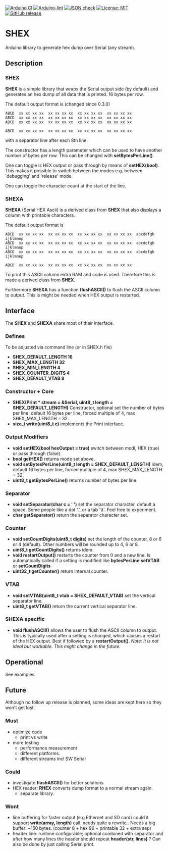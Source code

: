 
[![Arduino CI](https://github.com/RobTillaart/SHEX/workflows/Arduino%20CI/badge.svg)](https://github.com/marketplace/actions/arduino_ci)
[![Arduino-lint](https://github.com/RobTillaart/SHEX/actions/workflows/arduino-lint.yml/badge.svg)](https://github.com/RobTillaart/SHEX/actions/workflows/arduino-lint.yml)
[![JSON check](https://github.com/RobTillaart/SHEX/actions/workflows/jsoncheck.yml/badge.svg)](https://github.com/RobTillaart/SHEX/actions/workflows/jsoncheck.yml)
[![License: MIT](https://img.shields.io/badge/license-MIT-green.svg)](https://github.com/RobTillaart/SHEX/blob/master/LICENSE)
[![GitHub release](https://img.shields.io/github/release/RobTillaart/SHEX.svg?maxAge=3600)](https://github.com/RobTillaart/SHEX/releases)


# SHEX

Arduino library to generate hex dump over Serial (any stream).


## Description

### SHEX

**SHEX** is a simple library that wraps the Serial output side (by default) and
generates an hex dump of all data that is printed. 16 bytes per row.

The default output format is (changed since 0.3.0)
```
ABCD  xx xx xx xx  xx xx xx xx  xx xx xx xx  xx xx xx xx
ABCD  xx xx xx xx  xx xx xx xx  xx xx xx xx  xx xx xx xx
ABCD  xx xx xx xx  xx xx xx xx  xx xx xx xx  xx xx xx xx

ABCD  xx xx xx xx  xx xx xx xx  xx xx xx xx  xx xx xx xx 
```
with a separator line after each 8th line.

The constructor has a length parameter which can be used to have another number of bytes per row.
This can be changed with **setBytesPerLine()**.

One can toggle is HEX output or pass through by means of **setHEX(bool)**.
This makes it possible to switch between the modes e.g. between 'debugging' and 'release' mode.

One can toggle the character count at the start of the line.


### SHEXA

**SHEXA** (Serial HEX Ascii) is a derived class from **SHEX** that also 
displays a column with printable characters.


The default output format is 
```
ABCD  xx xx xx xx  xx xx xx xx  xx xx xx xx  xx xx xx xx  abcdefgh ijklmnop
ABCD  xx xx xx xx  xx xx xx xx  xx xx xx xx  xx xx xx xx  abcdefgh ijklmnop
ABCD  xx xx xx xx  xx xx xx xx  xx xx xx xx  xx xx xx xx  abcdefgh ijklmnop

ABCD  xx xx xx xx  xx xx xx xx  xx xx xx xx  xx xx xx xx 
```

To print this ASCII column extra RAM and code is used. 
Therefore this is made a derived class from **SHEX**.

Furthermore **SHEXA** has a function **flushASCII()** to flush the ASCII column to output.
This is might be needed when HEX output is restarted.


## Interface

The **SHEX** and **SHEXA** share most of their interface.

### Defines

To be adjusted via command line (or in SHEX.h file)

- **SHEX_DEFAULT_LENGTH  16**
- **SHEX_MAX_LENGTH      32**
- **SHEX_MIN_LENGTH       4**
- **SHEX_COUNTER_DIGITS   4**
- **SHEX_DEFAULT_VTAB     8**


### Constructor + Core

- **SHEX(Print \* stream = &Serial, uint8_t length = SHEX_DEFAULT_LENGTH)** Constructor, 
optional set the number of bytes per line.
default 16 bytes per line, forced multiple of 4, max SHEX_MAX_LENGTH = 32.
- **size_t write(uint8_t c)** implements the Print interface.


### Output Modifiers

- **void setHEX(bool hexOutput = true)** switch between modi, HEX (true) or pass through (false).
- **bool getHEX()** returns mode set above.
- **void setBytesPerLine(uint8_t length = SHEX_DEFAULT_LENGTH)** idem, default 16 bytes per line, 
forced multiple of 4, max SHEX_MAX_LENGTH = 32.
- **uint8_t getBytesPerLine()** returns number of bytes per line.


### Separator

- **void setSeparator(char c = ' ')** set the separator character, default a space.
Some people like a dot '.', or a tab '\t'. Feel free to experiment.
- **char getSeparator()** return the separator character set.


### Counter

- **void setCountDigits(uint8_t digits)** set the length of the counter, 8 or 6 or 4 (default). 
Other numbers will be rounded up to 4, 6 or 8.
- **uint8_t getCountDigits()** returns idem.
- **void restartOutput()** restarts the counter from 0 and a new line.
Is automatically called if a setting is modified like **bytesPerLine**
**setVTAB** or **setCountDigits**
- **uint32_t getCounter()** return internal counter.


### VTAB

- **void setVTAB(uint8_t vtab = SHEX_DEFAULT_VTAB)** set the vertical separator line. 
- **uint8_t getVTAB()** return the current vertical separator line.


### SHEXA specific

- **void flushASCII()** allows the user to flush the ASCII column to output.
This is typically used after a setting is changed, which causes a restart of
the HEX output. Best if followed by a **restartOutput()**.
_Note: it is not ideal but workable. This might change in the future._


## Operational

See examples.


## Future

Although no follow up release is planned, some ideas are kept here
so they won't get lost.

### Must

- optimize code
  - print vs write
- more testing
  - performance measurement
  - different platforms. 
  - different streams incl SW Serial

### Could

- investigate **flushASCII()** for better solutions.
- HEX reader: **RHEX** converts dump format to a normal stream again.
  - separate library.

### Wont

- line buffering for faster output (e.g Ethernet and SD card)
  could it support **write(array, length)** call.
  needs quite a rewrite..
  Needs a big buffer: ~150 bytes. (counter 8 + hex 96 + printable 32 + extra sep)
- header line: runtime configurable; 
  optional combined with separator
  and after how many lines the header should repeat
  **header(str, lines)** ?
  Can also be done by just calling Serial.print.
